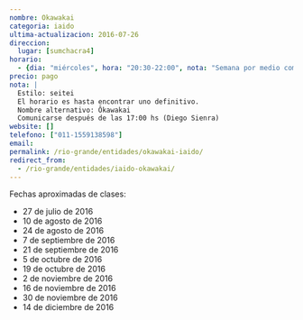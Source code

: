 ```yaml
---
nombre: Okawakai
categoria: iaido
ultima-actualizacion: 2016-07-26
direccion: 
  lugar: [sumchacra4]
horario: 
  - {dia: "miércoles", hora: "20:30-22:00", nota: "Semana por medio compartido con kendo" }
precio: pago
nota: | 
  Estilo: seitei
  El horario es hasta encontrar uno definitivo.
  Nombre alternativo: Ôkawakai
  Comunicarse después de las 17:00 hs (Diego Sienra)
website: []
telefono: ["011-1559138598"]
email: 
permalink: /rio-grande/entidades/okawakai-iaido/
redirect_from:
  - /rio-grande/entidades/iaido-okawakai/
---
```


Fechas aproximadas de clases:

- 27 de julio de 2016
- 10 de agosto de 2016
- 24 de agosto de 2016
- 7 de septiembre de 2016
- 21 de septiembre de 2016
- 5 de octubre de 2016
- 19 de octubre de 2016
- 2 de noviembre de 2016
- 16 de noviembre de 2016
- 30 de noviembre de 2016
- 14 de diciembre de 2016
